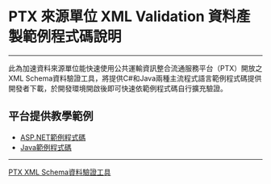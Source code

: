 # PTX 來源單位 XML Validation 資料產製範例程式碼說明

---

此為加速資料來源單位能快速使用公共運輸資訊整合流通服務平台（PTX）開放之XML Schema資料驗證工具，將提供C#和Java兩種主流程式語言範例程式碼提供開發者下載，於開發環境開啟後即可快速依範例程式碼自行擴充驗證。

## 平台提供教學範例

- [ASP.NET範例程式碼](https://github.com/ptxmotc/XMLValidation/tree/master/ASP.NET)
- [Java範例程式碼](https://github.com/ptxmotc/XMLValidation/tree/master/Java)

------
 [PTX XML Schema資料驗證工具](https://ptx.transportdata.tw/PTX/XSDValidator/Validator)





